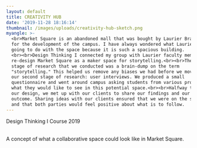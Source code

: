 ```yaml
---
layout: default
title: CREATIVITY HUB
date: '2019-11-28 18:16:14'
thumbnail: /images/uploads/creativity-hub-sketch.png
myangle: >-
  <br>Market Square is an abandoned mall that was bought by Laurier Brantford
  for the development of the campus. I have always wondered what Laurier was
  going to do with the space because it is such a spacious building.
  <br><br>Design Thinking I connected my group with Laurier faculty members to
  re-design Market Square as a maker space for storytelling.<br><br>The first
  stage of research that we conducted was a brain-dump on the term
  "storytelling." This helped us remove any biases we had before we moved onto
  our second stage of research: user interviews. We produced a small
  questionnaire and went around campus asking students from various programs
  what they would like to see in this potential space.<br><br>Halfway through
  our design, we met up with our clients to share our findings and our projected
  outcome. Sharing ideas with our clients ensured that we were on the same page,
  and that both parties would feel positive about what is to follow.
---
```

Design Thinking I Course 2019

<br>A concept of what a collaborative space could look like in Market Square.
